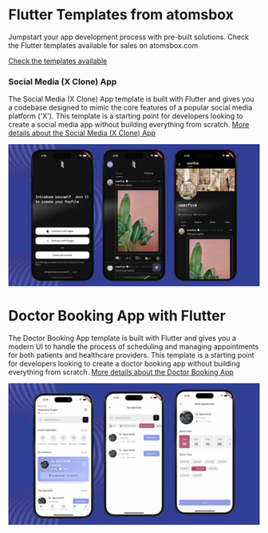 # Flutter Templates from atomsbox
Jumpstart your app development process with pre-built solutions. Check the Flutter templates available for sales on atomsbox.com

[Check the templates available](https://www.atomsbox.com/templates)

### Social Media (X Clone) App
The Social Media (X Clone) App template is built with Flutter and gives you a codebase designed to mimic the core features of a popular social media platform ('X'). This template is a starting point for developers looking to create a social media app without building everything from scratch.
[More details about the Social Media (X Clone) App](https://www.atomsbox.com/templates/8f5da1aa-90ae-4696-9b58-5e6345f4c658)

![Hero](screenshots/social_media_app.png)


# Doctor Booking App with Flutter
The Doctor Booking App template is built with Flutter and gives you a modern UI to handle the process of scheduling and managing appointments for both patients and healthcare providers. This template is a starting point for developers looking to create a doctor booking app without building everything from scratch.
[More details about the Doctor Booking App](https://www.atomsbox.com/templates/514bcff6-cd56-4229-a551-b4f5488e5593)

![Hero](screenshots/doctor_booking_app.png)

